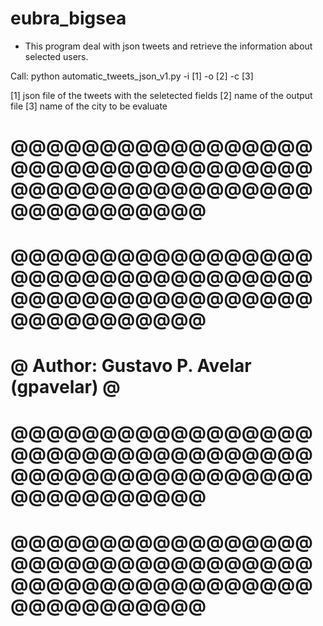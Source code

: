 # eubra_bigsea

- This program deal with json tweets and retrieve the information about selected users.

Call:
python automatic_tweets_json_v1.py -i [1] -o [2] -c [3]

[1] json file of the tweets with the seletected fields 
[2] name of the output file
[3] name of the city to be evaluate

# @@@@@@@@@@@@@@@@@@@@@@@@@@@@@@@@@@@@@@@@@@@@@@@@@@@@@@@@@@@@@@
# @@@@@@@@@@@@@@@@@@@@@@@@@@@@@@@@@@@@@@@@@@@@@@@@@@@@@@@@@@@@@@
# @ Author: Gustavo P. Avelar  (gpavelar)                      @
# @@@@@@@@@@@@@@@@@@@@@@@@@@@@@@@@@@@@@@@@@@@@@@@@@@@@@@@@@@@@@@
# @@@@@@@@@@@@@@@@@@@@@@@@@@@@@@@@@@@@@@@@@@@@@@@@@@@@@@@@@@@@@@

